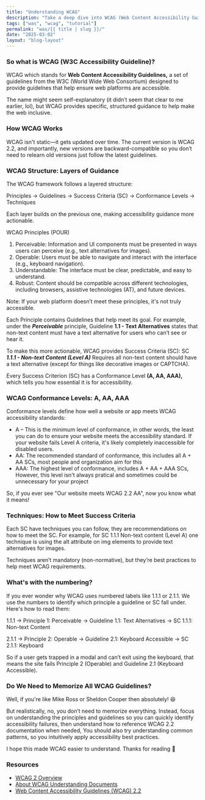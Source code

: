 ```yaml
---
title: "Understanding WCAG"
description: "Take a deep dive into WCAG (Web Content Accessibility Guidelines) and its structure."
tags: ["was", "wcag", "tutorial"]
permalink: "was/{{ title | slug }}/"
date: "2025-03-02"
layout: "blog-layout"
---
```


<div class="blog">

  <h3>So what is <abbr>WCAG</abbr> (W3C Accessibility Guideline)?</h3>
  <p>WCAG which stands for <strong>Web Content Accessibility Guidelines,</strong> a set of guidelines from the W3C
    (World Wide Web Consortium) designed to provide guidelnes that help ensure web platforms are accessible.</p>
  <p>The name might seem self-explanatory (it didn’t seem that clear to me earlier, lol), but WCAG provides specific,
    structured guidance to help make the web inclusive.</p>

  <h3>How WCAG Works</h3>
  <p>WCAG isn't static—it gets updated over time. The current version is WCAG 2.2, and importantly, new versions are
    backward-compatible so you don’t need to relearn old versions just follow the latest guidelines.</p>

  <h3>WCAG Structure: Layers of Guidance</h3>
  <p>The WCAG framework follows a layered structure:</p>
  <p class="font-bold">Principles → Guidelines → Success Criteria (SC) → Conformance Levels → Techniques</p>
  <p>Each layer builds on the previous one, making accessibility guidance more actionable.</p>

  <p>WCAG Principles (POUR)</p>
  <ol>
    <li>Perceivable: Information and UI components must be presented in ways users can perceive (e.g., text alternatives
      for images).</li>
    <li>Operable: Users must be able to navigate and interact with the interface (e.g., keyboard navigation).</li>
    <li>Understandable: The interface must be clear, predictable, and easy to understand.</li>
    <li>Robust: Content should be compatible across different technologies, including browsers, assistive technologies
      (AT), and future devices.</li>
  </ol>

  <p class="dark:bg-dark-gray/50 bg-gray/50 p-4 rounded-xl"> Note: If your web platform doesn’t meet these principles,
    it's not truly accessible.</p>

  <p>Each Principle contains Guidelines that help meet its goal. For example, under the
    <strong><em>Perceivable</em></strong> principle, Guideline <strong>1.1 - Text Alternatives</strong> states that
    non-text content must have a text alternative for users who can’t see or hear it.</p>

  <p>To make this more actionable, WCAG provides Success Criteria (SC): SC <strong><em>1.1.1 - Non-text Content (Level
        A)</em></strong> Requires all non-text content should have a text alternative (except for things like decorative
    images or CAPTCHA).</p>
  <p>Every Success Criterion (SC) has a Conformance Level <strong>(A, AA, AAA),</strong> which tells you how essential
    it is for accessibility.</p>

  <h3>WCAG Conformance Levels: A, AA, AAA</h3>
  <p>Conformance levels define how well a website or app meets WCAG accessibility standards:</p>
  <ul>
    <li>A – This is the minimum level of conformance, in other words, the least you can do to ensure your website meets
      the accessibility standard. If your website fails Level A criteria, it's likely completely inaccessible for
      disabled users.</li>
    <li>AA: The recommended standard of conformance, this includes all A + AA SCs, most people and organization aim for
      this</li>
    <li>AAA: The highest level of conformance, includes A + AA + AAA SCs, However, this level isn't always pratical and
      sometimes could be unnecessary for your project</li>
  </ul>
  <p class="dark:bg-dark-gray/50 bg-gray/50 p-4 rounded-xl">So, if you ever see "Our website meets WCAG 2.2 AA", now you
    know what it means!</p>

  <h3>Techniques: How to Meet Success Criteria</h3>
  <p>Each SC have techniques you can follow, they are recommendations on how to meet the SC. For example, for SC 1.1.1
    Non-text content (Level A) one technique is using the alt attribute on img elements to provide text alternatives for
    images.</p>

  <p class="dark:bg-dark-gray/50 bg-gray/50 p-4 rounded-xl">Techniques aren’t mandatory (non-normative), but they’re
    best practices to help meet WCAG requirements.</p>

  <h3>What's with the numbering?</h3>

  <p>If you ever wonder why WCAG uses numbered labels like 1.1.1 or 2.1.1. We use the numbers to identify which
    principle a guideline or SC fall under. Here's how to read them:</p>

  <p>1.1.1 → Principle 1: Perceivable → Guideline 1.1: Text Alternatives → SC 1.1.1: Non-text Content</p>
  <p>2.1.1 → Principle 2: Operable → Guideline 2.1: Keyboard Accessible → SC 2.1.1: Keyboard</p>

  <p class="dark:bg-dark-gray/50 bg-gray/50 p-4 rounded-xl">So if a user gets trapped in a modal and can’t exit using
    the keyboard, that means the site fails Principle 2 (Operable) and Guideline 2.1 (Keyboard Accessible).</p>

  <h3>Do We Need to Memorize All WCAG Guidelines?</h3>
  <p>Well, if you're like Mike Ross or Sheldon Cooper then absolutely! <span aria-hidden="true">😆</span></p>
  <p>But realistically, no, you don’t need to memorize everything. Instead, focus on understanding the principles and
    guidelines so you can quickly identify accessibility failures, then understand how to reference WCAG 2.2
    documentation when needed, You should also try understanding common patterns, so you intuitively apply accessibility
    best practices.</p>

  <p>I hope this made WCAG easier to understand. Thanks for reading <span aria-hidden="true">💙</span></p>

  <h3>Resources</h3>
  <ul>
    <li><a href="https://www.w3.org/WAI/standards-guidelines/wcag/" target="_blank" rel="noopener noreferrer">WCAG 2
        Overview</a></li>
    <li><a href="https://www.w3.org/WAI/WCAG22/Understanding/about" target="_blank" rel="noopener noreferrer">About WCAG
        Understanding Documents</a></li>
    <li><a href="https://www.w3.org/TR/WCAG22/" target="_blank" rel="noopener noreferrer">Web Content Accessibility
        Guidelines (WCAG) 2.2</a></li>
  </ul>
</div>
